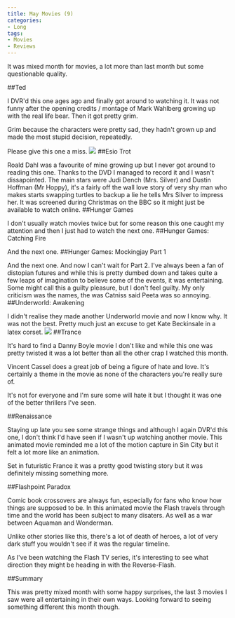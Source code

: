 ```yaml
---
title: May Movies (9)
categories:
- Long
tags:
- Movies
- Reviews
---
```


It was mixed month for movies, a lot more than last month but some questionable quality.

##Ted


I DVR'd this one ages ago and finally got around to watching it. It was not funny after the opening credits / montage of Mark Wahlberg growing up with the real life bear. Then it got pretty grim.

Grim because the characters were pretty sad, they hadn't grown up and made the most stupid decision, repeatedly.

Please give this one a miss. 
![](/squarespace_images/static_52001c0be4b09bc7c9f838c9_52224ed3e4b0ba9919a3e0e1_556e0a93e4b062da0c61fbeb_1433275045083__img.jpg_) 
##Esio Trot
 
Roald Dahl was a favourite of mine growing up but I never got around to reading this one. Thanks to the DVD I managed to record it and I wasn't dissapointed. 
The main stars were Judi Dench (Mrs. Silver) and Dustin Hoffman (Mr Hoppy), it's a fairly off the wall love story of very shy man who makes starts swapping turtles to backup a lie he tells Mrs Silver to impress her. 
It was screened during Christmas on the BBC so it might just be available to watch online. 
##Hunger Games
 
I don't usually watch movies twice but for some reason this one caught my attention and then I just had to watch the next one. 
##Hunger Games: Catching Fire
 
And the next one. 
##Hunger Games: Mockingjay Part 1
 
And the next one. 
And now I can't wait for Part 2. I've always been a fan of distopian futures and while this is pretty dumbed down and takes quite a few leaps of imagination to believe some of the events, it was entertaining. Some might call this a guilty pleasure, but I don't feel guilty. 
My only criticism was the names, the was Catniss said Peeta was so annoying. 
##Underworld: Awakening
 
I didn't realise they made 
another Underworld movie and now I know why. It was not the best. Pretty much just an excuse to get Kate Beckinsale in a latex corset. 
![](/squarespace_images/static_52001c0be4b09bc7c9f838c9_52224ed3e4b0ba9919a3e0e1_556e0a79e4b062da0c61fb0b_1433275003914__img.jpg_) 
##Trance


It's hard to find a Danny Boyle movie I don't like and while this one was pretty twisted it was a lot better than all the other crap I watched this month.

Vincent Cassel does a great job of being a figure of hate and love. It's certainly a theme in the movie as none of the characters you're really sure of.

It's not for everyone and I'm sure some will hate it but I thought it was one of the better thrillers I've seen.

##Renaissance


Staying up late you see some strange things and although I again DVR'd this one, I don't think I'd have seen if I wasn't up watching another movie. This animated movie reminded me a lot of the motion capture in Sin City but it felt a lot more like an animation.

Set in futuristic France it was a pretty good twisting story but it was definitely missing something more.

##Flashpoint Paradox


Comic book crossovers are always fun, especially for fans who know how things are supposed to be. In this animated movie the Flash travels through time and the world has been subject to many disaters. As well as a war between Aquaman and Wonderman.

Unlike other stories like this, there's a lot of death of heroes, a lot of very dark stuff you wouldn't see if it was the regular timeline.

As I've been watching the Flash TV series, it's interesting to see what direction they might be heading in with the Reverse-Flash.

##Summary


This was pretty mixed month with some happy surprises, the last 3 movies I saw were all entertaining in their own ways. Looking forward to seeing something different this month though.
